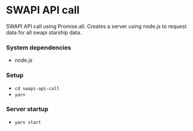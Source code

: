 # SWAPI API call

SWAPI API call using Promise.all.
Creates a server using node.js to request data for all swapi starship data.

### System dependencies
* node.js

### Setup
* `cd swapi-api-call`
* `yarn`

### Server startup
* `yarn start`
